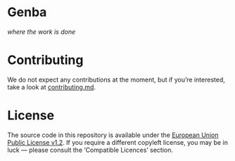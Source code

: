 # Genba

*where the work is done*

# Contributing

We do not expect any contributions at the moment, but if you’re interested, take a look at [contributing.md](./docs/contributing.md).

# License

The source code in this repository is available under the [European Union Public License v1.2](./license.md). If you require a different copyleft license, you may be in luck — please consult the ‘Compatible Licences’ section.
